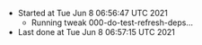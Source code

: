   - Started at Tue Jun  8 06:56:47 UTC 2021
    - Running tweak 000-do-test-refresh-deps...
  - Last done at Tue Jun  8 06:57:15 UTC 2021
